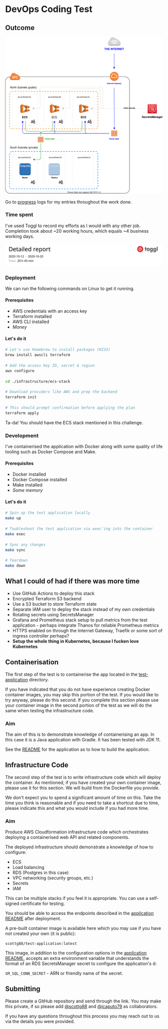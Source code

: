 # DevOps Coding Test

## Outcome

![](./images/ecs-stack.svg)

Go to [progress](./PROGRESS.md) logs for my entries throughout the work done.

### Time spent

I've used Toggl to record my efforts as I would with any other job. Completion took about ~20 working hours, which equals ~4 business working days.

![](./images/toggl.png)

### Deployment

We can run the following commands on Linux to get it running.

#### Prerequisites

- AWS credentials with an access key
- Terraform installed
- AWS CLI installed
- *Money*

#### Let's do it

```bash
# Let's use Homebrew to install packages (KISS)
brew install awscli terraform

# Add the access key ID, secret & region
aws configure

cd ./infrastructure/ecs-stack

# Download providers like AWS and prep the backend
terraform init

# This should prompt confirmation before applying the plan
terraform apply
```

Ta-da! You should have the ECS stack mentioned in this challenge.

### Development

I've containerised the application with Docker along with some quality of life tooling such as Docker Compose and Make.

#### Prerequisites

- Docker installed
- Docker Compose installed
- Make installed
- *Some memory*

#### Let's do it

```bash
# Spin up the test application locally
make up

# Toubleshoot the test application via exec'ing into the container
make exec

# Sync any changes
make sync

# Teardown
make down
```

## What I could of had if there was more time

- Use GitHub Actions to deploy this stack
- Encrypted Terraform S3 backend
- Use a S3 bucket to store Terraform state
- Separate IAM user to deploy the stack instead of my own credentials
- Rotating secrets using SecretsManager
- Grafana and Prometheus stack setup to pull metrics from the test application - perhaps integrate Thanos for reliable Prometheus metrics
- HTTPS enabled on through the Internet Gateway, Traefik or some sort of ingress controller perhaps?
- **Setup the whole thing in Kubernetes, because I fucken love Kubernetes**

## Containerisation

The first step of the test is to containerise the app located in the [test-application](test-application/) directory.

If you have indicated that you do not have experience creating Docker container images, you may skip this portion
of the test. If you would like to try anyway, please do this second. If you complete this section please
use your container image in the second portion of the test as we will do the same when testing the infrastructure
code.

### Aim

The aim of this is to demonstrate knowledge of containerising an app. In this case it is a Java application
with Gradle. It has been tested with JDK 11.

See the [README](test-application/README.md) for the application as to how to build the application.

## Infrastructure Code

The second step of the test is to write infrastructure code which will deploy the container. As mentioned,
if you have created your own container image, please use it for this section. We will build from the Dockerfile you
provide.

We don't expect you to spend a significant amount of time on this. Take the time you think is reasonable and if you
need to take a shortcut due to time, please indicate this and what you would include if you had more time.

### Aim

Produce AWS Cloudformation infrastructure code which orchestrates deploying a containerised web API and related components.

The deployed infrastructure should demonstrate a knowledge of how to configure:

- ECS
- Load balancing
- RDS (Postgres in this case)
- VPC networking (security groups, etc.)
- Secrets
- IAM

This can be multiple stacks if you feel it is appropriate. You can use a self-signed certificate for testing.

You should be able to access the endpoints described in the [application README](test-application/README.md) after
deployment.

A pre-built container image is available here which you may use if you have not created your own (it is public):

`scottg88/test-application:latest`

This image, in addition to the configuration options in the [application README](test-application/README.md),
accepts an extra environment variable that understands the format of an RDS SecretsManager secret to configure
the application's d:

`SM_SQL_CONN_SECRET` - ARN or friendly name of the secret.

## Submitting

Please create a GitHub repository and send through the link. You may make this private, if so please
add [@scottg88](https://github.com/scottg88) and [@jcaputo79](https://github.com/jcaputo79) as collaborators.
 
If you have any questions throughout this process you may reach out to us via the details you were provided.
